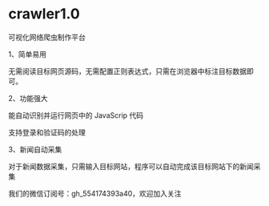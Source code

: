 # crawler1.0

可视化网络爬虫制作平台

1、简单易用

无需阅读目标网页源码，无需配置正则表达式，只需在浏览器中标注目标数据即可。

2、功能强大

能自动识别并运行网页中的 JavaScrip 代码

支持登录和验证码的处理

3、新闻自动采集

对于新闻数据采集，只需输入目标网站，程序可以自动完成该目标网站下的新闻采集


我们的微信订阅号：gh_554174393a40，欢迎加入关注
